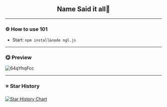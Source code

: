 <div align="center">
  <a href="https://github.com/l0stdiary/ngl">
  </a>
  <h2 align="center">Name Said it all🤷</h2>

  
</div>

---------------------------------------

### ⚙️ How to use 101
* Start: `npm install&node ngl.js`

---------------------------------------

### 😋 Preview

![64qYhqFcc](https://github.com/l0stdiary/ngl/assets/99200719/a8574eae-85eb-4d32-98b8-b58b8ab26687)


---------------------------------------

### ⭐ Star History

[![Star History Chart](https://api.star-history.com/svg?repos=l0stdiary/ngl&type=Date)](https://star-history.com/#l0stdiary/ngl&Date)

